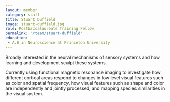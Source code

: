 ```yaml
---
layout: member
category: staff
title: Stuart Duffield
image: stuart-duffield.jpg
role: Postbaccalaureate Training Fellow
permalink: '/team/stuart-duffield'
education:
 - A.B in Neuroscience at Princeton University
---
```


Broadly interested in the neural mechanisms of sensory systems and how learning and development sculpt these systems. 

Currently using functional magnetic resonance imaging to investigate how different cortical areas respond to changes in low level visual features such as color and spatial frequency, how visual features such as shape and color are independently and jointly processed, and mapping species similarities in the visual system.
